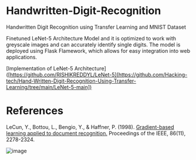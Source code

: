 # Handwritten-Digit-Recognition
Handwritten Digit Recognition using Transfer Learning and MNIST Dataset

Finetuned LeNet-5 Architecture Model and it is optimized to work with greyscale images and can accurately identify single digits. The model is deployed using Flask Flamework, which allows for easy integration into web applications.

[Implementation of LeNet-5 Architecture]([https://github.com/RISHIKREDDYL/LeNet-5](https://github.com/Hacking-tech/Hand-Written-Digit-Recognition-Using-Transfer-Learning/tree/main/LeNet-5-main])

# References
LeCun, Y., Bottou, L., Bengio, Y., & Haffner, P. (1998). [Gradient-based learning applied to document recognition.](https://hal.science/hal-03926082/document) Proceedings of the IEEE, 86(11), 2278-2324.

![image](https://github.com/RISHIKREDDYL/Handwritten-Digit-Recognition/assets/36101925/d847fa01-dcb2-4917-9562-a90f55724090)
